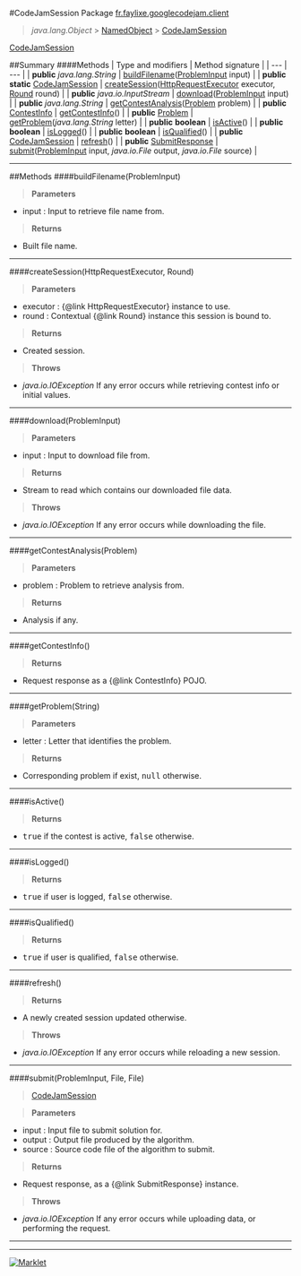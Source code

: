 #CodeJamSession
Package [fr.faylixe.googlecodejam.client](README.md)<br>

> *java.lang.Object* > [NamedObject](common/NamedObject.md) > [CodeJamSession](CodeJamSession.md)

[CodeJamSession](CodeJamSession.md)

##Summary
####Methods
| Type and modifiers | Method signature |
| --- | --- |
| **public** *java.lang.String* | [buildFilename](#buildfilenameprobleminput)([ProblemInput](webservice/ProblemInput.md) input) |
| **public static** [CodeJamSession](CodeJamSession.md) | [createSession](#createsessionhttprequestexecutor-round)([HttpRequestExecutor](executor/HttpRequestExecutor.md) executor, [Round](Round.md) round) |
| **public** *java.io.InputStream* | [download](#downloadprobleminput)([ProblemInput](webservice/ProblemInput.md) input) |
| **public** *java.lang.String* | [getContestAnalysis](#getcontestanalysisproblem)([Problem](webservice/Problem.md) problem) |
| **public** [ContestInfo](webservice/ContestInfo.md) | [getContestInfo](#getcontestinfo)() |
| **public** [Problem](webservice/Problem.md) | [getProblem](#getproblemstring)(*java.lang.String* letter) |
| **public** **boolean** | [isActive](#isactive)() |
| **public** **boolean** | [isLogged](#islogged)() |
| **public** **boolean** | [isQualified](#isqualified)() |
| **public** [CodeJamSession](CodeJamSession.md) | [refresh](#refresh)() |
| **public** [SubmitResponse](webservice/SubmitResponse.md) | [submit](#submitprobleminput-file-file)([ProblemInput](webservice/ProblemInput.md) input, *java.io.File* output, *java.io.File* source) |

---


##Methods
####buildFilename(ProblemInput)
> 

> **Parameters**
* input : Input to retrieve file name from.

> **Returns**
* Built file name.


---

####createSession(HttpRequestExecutor, Round)
> 

> **Parameters**
* executor : {@link HttpRequestExecutor} instance to use.
* round : Contextual {@link Round} instance this session is bound to.

> **Returns**
* Created session.

> **Throws**
* *java.io.IOException* If any error occurs while retrieving contest info or initial values.


---

####download(ProblemInput)
> 

> **Parameters**
* input : Input to download file from.

> **Returns**
* Stream to read which contains our downloaded file data.

> **Throws**
* *java.io.IOException* If any error occurs while downloading the file.


---

####getContestAnalysis(Problem)
> 

> **Parameters**
* problem : Problem to retrieve analysis from.

> **Returns**
* Analysis if any.


---

####getContestInfo()
> 

> **Returns**
* Request response as a {@link ContestInfo} POJO.


---

####getProblem(String)
> 

> **Parameters**
* letter : Letter that identifies the problem.

> **Returns**
* Corresponding problem if exist, <tt>null</tt> otherwise.


---

####isActive()
> 

> **Returns**
* <tt>true</tt> if the contest is active, <tt>false</tt> otherwise.


---

####isLogged()
> 

> **Returns**
* <tt>true</tt> if user is logged, <tt>false</tt> otherwise.


---

####isQualified()
> 

> **Returns**
* <tt>true</tt> if user is qualified, <tt>false</tt> otherwise.


---

####refresh()
> 

> **Returns**
* A newly created session updated otherwise.

> **Throws**
* *java.io.IOException* If any error occurs while reloading a new session.


---

####submit(ProblemInput, File, File)
> [CodeJamSession](CodeJamSession.md)

> **Parameters**
* input : Input file to submit solution for.
* output : Output file produced by the algorithm.
* source : Source code file of the algorithm to submit.

> **Returns**
* Request response, as a {@link SubmitResponse} instance.

> **Throws**
* *java.io.IOException* If any error occurs while uploading data, or performing the request.


---

---

[![Marklet](https://img.shields.io/badge/Generated%20by-Marklet-green.svg)](https://github.com/Faylixe/marklet)